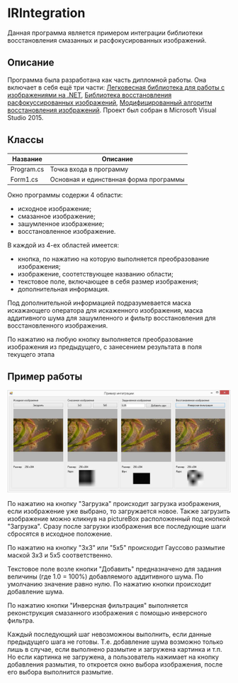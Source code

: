 # IRIntegration
Данная программа является примером интеграции библиотеки восстановления смазанных и расфокусированных изображений.


## Описание
Программа была разработана как часть дипломной работы. Она включает в себя ещё три части: 
[Легковесная библиотека для работы с изображениями на .NET](https://github.com/Kovnir/ImageEditor), 
[Библиотека восстановления расфокуссированных изображений](https://github.com/xsimbvx/ImageRecovery), [Модифицированный алгоритм восстановления изображений](https://github.com/Kovnir/DeblurModification). 
Проект был собран в Microsoft Visual Studio 2015.

## Классы
Название | Описание
------------ | -------------
Program.cs | Точка входа в программу
Form1.cs | Основная и единствнная форма программы

Окно программы содержи 4 области:
* исходное изображение;
* смазанное изображение;
* зашумленное изображение;
* восстановленное изображение.

В каждой из 4-ех областей имеется:
* кнопка, по нажатию на которую выполняется преобразование изображения;
* изображение, соотетствующее названию области;
* текстовое поле, включающее в себя размер изображения;
* дополнительная информация.

Под дополнительной информацией подразумевается маска искажающего оператора для искаженного изображения, маска аддитивного шума для зашумленного и фильтр восстановления для восстановленного изображения.

По нажатию на любую кнопку выполняется преобразование изображения из предыдущего, с занесением результата в поля текущего этапа

## Пример работы

![Пример](https://github.com/xsimbvx/IRIntegration/blob/master/Images/Example_01.JPG "Example 1")

По нажатию на кнопку "Загрузка" происходит загрузка изображения, если изображение уже выбрано, то загружается новое. Также загрузить изображение можно кликнув на pictureBox расположенный под кнопкой "Загрузка". Сразу после загрузки изображения все последующие шаги сбросятся в исходное положение.

По нажатию на кнопку "3х3" или "5х5" происходит Гауссово размытие маской 3х3 и 5х5 соответственно.

Текстовое поле возле кнопки "Добавить" предназначено для задания величины (где 1.0 = 100%) добавляемого аддитивного шума. По умолчанию значение равно нулю. По нажатию кнопки происходит добавление шума.

По нажатию кнопки "Инверсная фильтрация" выполняется реконструкция смазанного изображения с помощью инверсного фильтра.

Каждый последующий шаг невозможноы выполнить, если данные предыдущего шага не готовы. Т.е. добавление шума возможно только лишь в случае, если выполнено размытие и загружена картинка и т.п. Но если картинка не загружена, а пользователь нажимает на кнопку добавления размытия, то откроется окно выбора изображения, после его выбора выполнится размытие.
